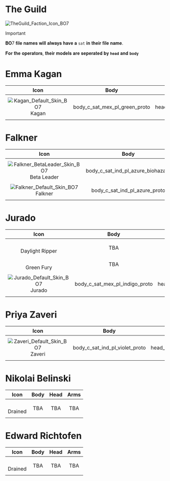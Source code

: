 # The Guild

![TheGuild_Faction_Icon_BO7](https://github.com/user-attachments/assets/8a6c04cb-d828-476a-ac28-6d9f7678276d)


> [!IMPORTANT]
> 
>𝐁𝐎7 𝐟𝐢𝐥𝐞 𝐧𝐚𝐦𝐞𝐬 𝐰𝐢𝐥𝐥 𝐚𝐥𝐰𝐚𝐲𝐬 𝐡𝐚𝐯𝐞 𝐚 `sat` 𝐢𝐧 𝐭𝐡𝐞𝐢𝐫 𝐟𝐢𝐥𝐞 𝐧𝐚𝐦𝐞.
>
> 𝐅𝐨𝐫 𝐭𝐡𝐞 𝐨𝐩𝐞𝐫𝐚𝐭𝐨𝐫𝐬, 𝐭𝐡𝐞𝐢𝐫 𝐦𝐨𝐝𝐞𝐥𝐬 𝐚𝐫𝐞 𝐬𝐞𝐩𝐞𝐫𝐚𝐭𝐞𝐝 𝐛𝐲 `𝐡𝐞𝐚𝐝` 𝐚𝐧𝐝 `𝐛𝐨𝐝𝐲`
>

# Emma Kagan

| Icon | Body | Head | Arms
| :--: | :--: | :--: | :--:
| | | | | 
![Kagan_Default_Skin_BO7](https://github.com/user-attachments/assets/d80a33a2-b08d-418f-a16b-4a3ded35cc51) <br> Kagan | body_c_sat_mex_pl_green_proto | head_c_sat_mex_pl_green_proto | vm_c_sat_mex_pl_green_proto |
| | | | | 

# Falkner

| Icon | Body | Head | Arms
| :--: | :--: | :--: | :--:
| | | | | 
![Falkner_BetaLeader_Skin_BO7](https://github.com/user-attachments/assets/b336b468-7d5c-4f73-a52b-47fc7870077f) <br> Beta Leader | body_c_sat_ind_pl_azure_biohazard | head_c_sat_ind_pl_azure_biohazard | vm_c_sat_ind_pl_azure_biohazard |
| | | | | 
![Falkner_Default_Skin_BO7](https://github.com/user-attachments/assets/6435bf7e-4e32-40c4-9acc-b3c8060480c9) <br> Falkner | body_c_sat_ind_pl_azure_proto | head_c_sat_ind_pl_azure_proto | vm_c_sat_ind_pl_azure_proto |
| | | | | 



# Jurado

| Icon | Body | Head | Arms
| :--: | :--: | :--: | :--:
| | | | | 
|  <br> Daylight Ripper | TBA | TBA | TBA |
| | | | | 
|  <br> Green Fury | TBA | TBA | TBA |
| | | | | 
![Jurado_Default_Skin_BO7](https://github.com/user-attachments/assets/16a01a48-f4c8-429f-83b4-f9dab23c82bb) <br> Jurado | body_c_sat_mex_pl_indigo_proto | head_c_sat_mex_pl_indigo_proto | vm_c_sat_mex_pl_indigo_proto |
| | | | | 

# Priya Zaveri

| Icon | Body | Head | Arms
| :--: | :--: | :--: | :--:
| | | | | 
![Zaveri_Default_Skin_BO7](https://github.com/user-attachments/assets/b4acebde-e308-44bb-ae87-a4eaf2b6e3fd) <br> Zaveri | body_c_sat_ind_pl_violet_proto | head_c_sat_ind_pl_violet_proto | vm_c_sat_ind_pl_violet_proto |
| | | | | 


# Nikolai Belinski

| Icon | Body | Head | Arms
| :--: | :--: | :--: | :--:
| | | | | 
 <br> Drained | TBA | TBA | TBA |
| | | | | 

# Edward Richtofen

| Icon | Body | Head | Arms
| :--: | :--: | :--: | :--:
| | | | | 
 <br> Drained | TBA | TBA | TBA |
| | | | | 




